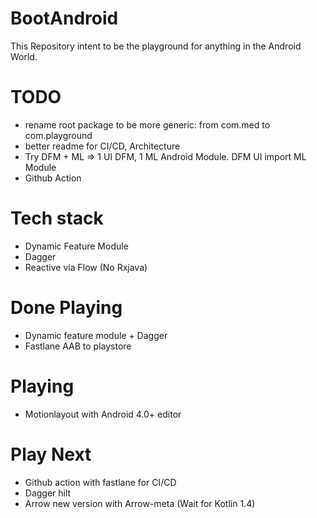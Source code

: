 # BootAndroid
This Repository intent to be the playground for anything in the Android World.

# TODO
- rename root package to be more generic: from com.med to com.playground
- better readme for CI/CD, Architecture
- Try DFM + ML => 1 UI DFM, 1 ML Android Module. DFM UI import ML Module
- Github Action

# Tech stack
- Dynamic Feature Module
- Dagger
- Reactive via Flow (No Rxjava)

# Done Playing
- Dynamic feature module + Dagger
- Fastlane AAB to playstore

# Playing
- Motionlayout with Android 4.0+ editor

# Play Next
- Github action with fastlane for CI/CD
- Dagger hilt
- Arrow new version with Arrow-meta (Wait for Kotlin 1.4)

